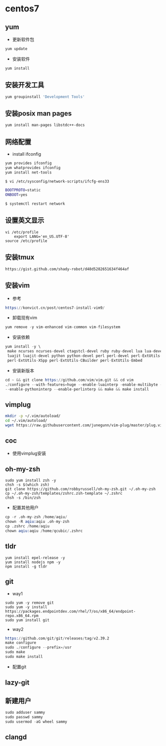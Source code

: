 # centos7

## yum

* 更新软件包

```bash
yum update
```

* 安装软件

```bash
yum install
```

## 安装开发工具

```bash
yum groupinstall 'Development Tools'
```

## 安装posix man pages

```bash
yum install man-pages libstdc++-docs
```

## 网络配置

* install ifconfig

```bash
yum provides ifconfig
yum whatprovides ifconfig
yum install net-tools
```

```bash
$ vi /etc/sysconfig/network-scripts/ifcfg-ens33

BOOTPROTO=static
ONBOOT=yes

$ systemctl restart network
```

## 设置英文显示

```shell
vi /etc/profile
    export LANG='en_US.UTF-8'
source /etc/profile
```

## 安装tmux

```shell
https://gist.github.com/shady-robot/d48d5282651634f464af
```

## 安装vim

* 参考

```s
https://konvict.cn/post/centos7-install-vim9/
```

* 卸载现有vim

```s
yum remove -y vim-enhanced vim-common vim-filesystem
```

* 安装依赖

```s
yum install -y \
 make ncurses ncurses-devel ctagstcl-devel ruby ruby-devel lua lua-devel \
 luajit luajit-devel python python-devel perl perl-devel perl-ExtUtils-ParseXS \
 perl-ExtUtils-XSpp perl-ExtUtils-CBuilder perl-ExtUtils-Embed
```

* 安装新版本

```s
cd ~ && git clone https://github.com/vim/vim.git && cd vim
./configure --with-features=huge --enable-luainterp -enable-multibyte --enable-rubyinterp \
--enable-pythoninterp --enable-perlinterp && make && make install
```

## vimplug

```bash
mkdir -p ~/.vim/autoload/
cd ~/.vim/autoload/
wget https://raw.githubusercontent.com/junegunn/vim-plug/master/plug.vim 
```

## coc

* 使用vimplug安装

## oh-my-zsh

```shell
sudo yum install zsh -y
chsh -s $(which zsh)
git clone https://github.com/robbyrussell/oh-my-zsh.git ~/.oh-my-zsh
cp ~/.oh-my-zsh/templates/zshrc.zsh-template ~/.zshrc
chsh -s /bin/zsh
```

* 配置其他用户

```s
cp -r .oh-my-zsh /home/aqiu/
chown -R aqiu:aqiu .oh-my-zsh
cp .zshrc /home/aqiu
chown aqiu:aqiu /home/qcubic/.zshrc
```

## tldr

```shell
yum install epel-release -y
yum install nodejs npm -y
npm install -g tldr
```

## git

* way1

```shell
sudo yum -y remove git
sudo yum -y install https://packages.endpointdev.com/rhel/7/os/x86_64/endpoint-repo.x86_64.rpm
sudo yum install git
```

* way2

```s
https://github.com/git/git/releases/tag/v2.39.2
make configure
sudo ./configure --prefix=/usr
sudo make
sudo make install
```

* 配置git

## lazy-git

## 新建用户

```s
sudo adduser sammy
sudo passwd sammy
sudo usermod -aG wheel sammy
```

## clangd

```
```